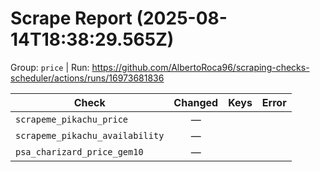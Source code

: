 # Scrape Report (2025-08-14T18:38:29.565Z)

Group: `price`  |  Run: https://github.com/AlbertoRoca96/scraping-checks-scheduler/actions/runs/16973681836

| Check | Changed | Keys | Error |
|---|:---:|:--|:--|
| `scrapeme_pikachu_price` | — |  |  |
| `scrapeme_pikachu_availability` | — |  |  |
| `psa_charizard_price_gem10` | — |  |  |
